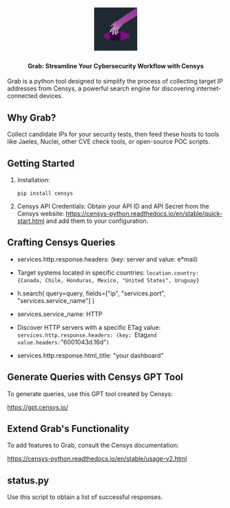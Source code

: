 <h1 align="center">
  <br>
  <img src="logo/grab.png" alt="Grab Logo" width="100"> 
</h1>

<h4 align="center">Grab: Streamline Your Cybersecurity Workflow with Censys</h4>

Grab is a python tool designed to simplify the process of collecting target IP addresses from Censys, a powerful search engine for discovering internet-connected devices.

## Why Grab?

Collect candidate IPs for your security tests, then feed these hosts to tools like Jaeles, Nuclei, other CVE check tools, or open-source POC scripts.

## Getting Started

1. Installation:
   ```shell
   pip install censys
   ```
2. Censys API Credentials: Obtain your API ID and API Secret from the Censys website: https://censys-python.readthedocs.io/en/stable/quick-start.html and add them to your configuration.

## Crafting Censys Queries

- services.http.response.headers: (key: server and value: e\*mail)

- Target systems located in specific countries: `location.country: {Canada, Chile, Honduras, Mexico, "United States", Uruguay}`

- h.search(
  query=query, fields=["ip", "services.port", "services.service_name"]
  )

- services.service_name: HTTP

- Discover HTTP servers with a specific ETag value: `services.http.response.headers: (key: `Etag`and value.headers:`"6001043d.16d"`)`

- services.http.response.html_title: "your dashboard"

## Generate Queries with Censys GPT Tool

To generate queries, use this GPT tool created by Censys:

https://gpt.censys.io/

## Extend Grab's Functionality

To add features to Grab, consult the Censys documentation:

https://censys-python.readthedocs.io/en/stable/usage-v2.html

## status.py

Use this script to obtain a list of successful responses.
